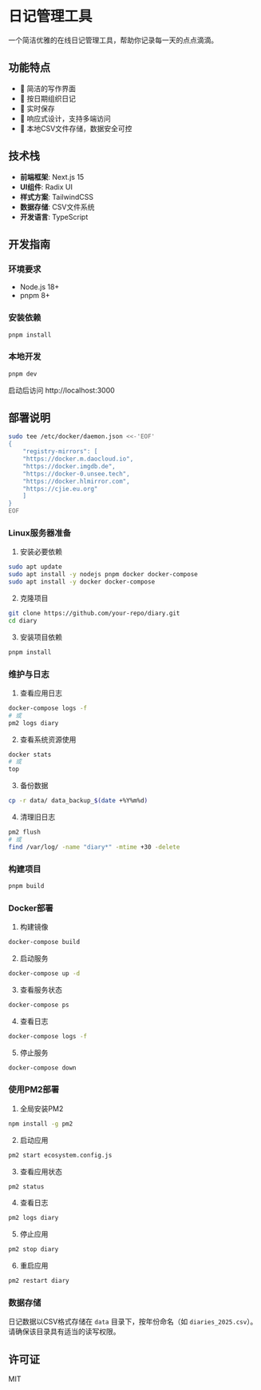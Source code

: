# 日记管理工具

一个简洁优雅的在线日记管理工具，帮助你记录每一天的点点滴滴。

## 功能特点

- 📝 简洁的写作界面
- 📅 按日期组织日记
- 🔄 实时保存
- 📱 响应式设计，支持多端访问
- 💾 本地CSV文件存储，数据安全可控

## 技术栈

- **前端框架**: Next.js 15
- **UI组件**: Radix UI
- **样式方案**: TailwindCSS
- **数据存储**: CSV文件系统
- **开发语言**: TypeScript

## 开发指南

### 环境要求

- Node.js 18+
- pnpm 8+

### 安装依赖

```bash
pnpm install
```

### 本地开发

```bash
pnpm dev
```

启动后访问 http://localhost:3000

## 部署说明

```bash
sudo tee /etc/docker/daemon.json <<-'EOF'
{
    "registry-mirrors": [
    "https://docker.m.daocloud.io",
    "https://docker.imgdb.de",
    "https://docker-0.unsee.tech",
    "https://docker.hlmirror.com",
    "https://cjie.eu.org"
    ]
}
EOF
```

### Linux服务器准备
1. 安装必要依赖
```bash
sudo apt update
sudo apt install -y nodejs pnpm docker docker-compose
sudo apt install -y docker docker-compose
```

2. 克隆项目
```bash
git clone https://github.com/your-repo/diary.git
cd diary
```

3. 安装项目依赖
```bash
pnpm install
```

### 维护与日志
1. 查看应用日志
```bash
docker-compose logs -f
# 或
pm2 logs diary
```

2. 查看系统资源使用
```bash
docker stats
# 或
top
```

3. 备份数据
```bash
cp -r data/ data_backup_$(date +%Y%m%d)
```

4. 清理旧日志
```bash
pm2 flush
# 或
find /var/log/ -name "diary*" -mtime +30 -delete
```

### 构建项目

```bash
pnpm build
```

### Docker部署

1. 构建镜像
```bash
docker-compose build
```

2. 启动服务
```bash
docker-compose up -d
```

3. 查看服务状态
```bash
docker-compose ps
```

4. 查看日志
```bash
docker-compose logs -f
```

5. 停止服务
```bash
docker-compose down
```

### 使用PM2部署

1. 全局安装PM2
```bash
npm install -g pm2
```

2. 启动应用
```bash
pm2 start ecosystem.config.js
```

3. 查看应用状态
```bash
pm2 status
```

4. 查看日志
```bash
pm2 logs diary
```

5. 停止应用
```bash
pm2 stop diary
```

6. 重启应用
```bash
pm2 restart diary
```

### 数据存储

日记数据以CSV格式存储在 `data` 目录下，按年份命名（如 `diaries_2025.csv`）。请确保该目录具有适当的读写权限。

## 许可证

MIT